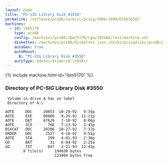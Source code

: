 ```yaml
---
layout: page
title: "PC-SIG Library Disk #3550"
permalink: /software/pcx86/sw/misc/pcsig/3000-3999/DISK3550/
machines:
  - id: ibm5170
    type: pcx86
    config: /machines/pcx86/ibm/5170/cga/1024kb/rev3/machine.xml
    diskettes: /machines/pcx86/diskettes.json,/disks/pcsigdisks/pcx86/diskettes.json
    autoGen: true
    autoMount:
      B: "PC-SIG Library Disk #3550"
    autoType: $date\r$time\rB:\rDIR\r
---
```


{% include machine.html id="ibm5170" %}

### Directory of PC-SIG Library Disk #3550

     Volume in drive A has no label
     Directory of A:\

    AOTE     DOC     20853  10-29-92   9:34p
    AOTE     EXE     80880   9-29-92  11:21p
    AOTE     DAT     67629   7-10-92   8:06p
    AOTE     ICO       766   7-13-92   3:45p
    BSXCAT   DOC     20206  10-27-92   7:37p
    ORDER    DOC      2527   9-10-92   9:51p
    AOTE     STA       299   4-01-93   2:36p
    GO       BAT        31   6-04-92   2:25a
    GO       TXT       847   4-21-93  12:43p
            9 file(s)     194038 bytes
                          123904 bytes free
